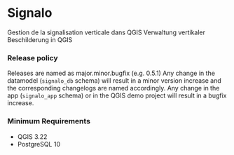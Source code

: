 # Signalo

Gestion de la signalisation verticale dans QGIS
Verwaltung vertikaler Beschilderung in QGIS

### Release policy

Releases are named as major.minor.bugfix (e.g. 0.5.1)
Any change in the datamodel (`signalo_db` schema) will result in a minor version increase and the corresponding changelogs are named accordingly.
Any change in the app (`signalo_app` schema) or in the QGIS demo project will result in a bugfix increase.

### Minimum Requirements

  * QGIS 3.22
  * PostgreSQL 10
